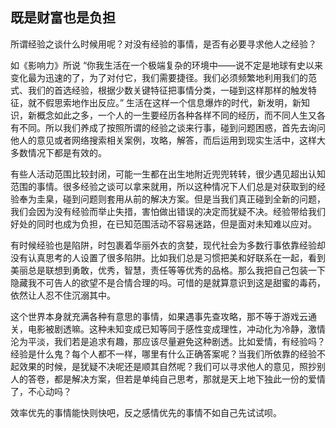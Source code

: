 ## 既是财富也是负担
所谓经验之谈什么时候用呢？对没有经验的事情，是否有必要寻求他人之经验？

如《影响力》所说 “你我生活在一个极端复杂的环境中——说不定是地球有史以来变化最为迅速的了，为了对付它，我们需要捷径。我们必须频繁地利用我们的范式、我们的首选经验，根据少数关键特征把事情分类，一碰到这样那样的触发特征，就不假思索地作出反应。” 生活在这样一个信息爆炸的时代，新发明，新知识，新概念如此之多，一个人的一生要经历各种各样不同的经历，而不同人生又各有不同。所以我们养成了按照所谓的经验之谈来行事，碰到问题困惑，首先去询问他人的意见或者网络搜索相关案例，攻略，解答，而后运用到现实生活中，这样大多数情况下都是有效的。

有些人活动范围比较封闭，可能一生都在出生地附近兜兜转转，很少遇见超出认知范围的事情。很多经验之谈可以拿来就用，所以这种情况下人们总是对获取到的经验奉为圭臬，碰到问题则套用从前的解决方案。但是当我们真正碰到全新的问题，我们会因为没有经验而举止失措，害怕做出错误的决定而犹疑不决。经验带给我们好处的同时也成为负担，在已知范围活动不容易迷路，但是面对未知难以应对。

有时候经验也是陷阱，时包裹着华丽外衣的贪婪，现代社会为多数行事依靠经验却没有认真思考的人设置了很多陷阱。比如我们总是习惯把美和好联系在一起，看到美丽总是联想到勇敢，优秀，智慧，责任等等优秀的品格。那么我把自己包装一下隐藏我不可告人的欲望不是合情合理的吗。可惜的是就算意识到这是甜蜜的毒药，依然让人忍不住沉溺其中。

这个世界本身就充满各种有意思的事情，如果遇事先查攻略，那不等于游戏云通关，电影被剧透嘛。这种未知变成已知等同于感性变成理性，冲动化为冷静，激情沦为平淡，我们若是追求有趣，那应该尽量避免这种剧透。比如爱情，有经验吗？经验是什么鬼？每个人都不一样，哪里有什么正确答案呢？当我们所依靠的经验不起效果的时候，是犹疑不决呢还是顺其自然呢？我们可以寻求他人的意见，照抄别人的答卷，都是解决方案，但若是单纯自己思考，那就是天上地下独此一份的爱情了，不心动吗？

效率优先的事情能快则快吧，反之感情优先的事情不如自己先试试呗。